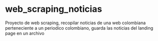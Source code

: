 # web_scraping_noticias
Proyecto de web scraping, recopilar noticias de una web colombiana perteneciente a un periodico colombiano, guarda las noticias del landing page en un archivo
